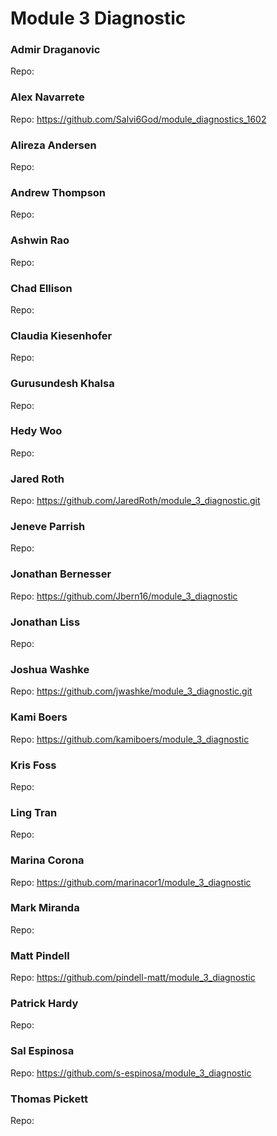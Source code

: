 # Module 3 Diagnostic

### Admir Draganovic
  Repo: 

### Alex Navarrete
  Repo: https://github.com/Salvi6God/module_diagnostics_1602

### Alireza Andersen
  Repo: 

### Andrew Thompson
  Repo: 

### Ashwin Rao
  Repo: 

### Chad Ellison
  Repo: 

### Claudia Kiesenhofer
  Repo: 

### Gurusundesh Khalsa
  Repo: 

### Hedy Woo
  Repo: 

### Jared Roth
  Repo: https://github.com/JaredRoth/module_3_diagnostic.git

### Jeneve Parrish
  Repo: 

### Jonathan Bernesser
  Repo: https://github.com/Jbern16/module_3_diagnostic

### Jonathan Liss
  Repo: 

### Joshua Washke
  Repo: https://github.com/jwashke/module_3_diagnostic.git

### Kami Boers
  Repo: https://github.com/kamiboers/module_3_diagnostic

### Kris Foss
  Repo: 

### Ling Tran
  Repo: 

### Marina Corona
  Repo: https://github.com/marinacor1/module_3_diagnostic

### Mark Miranda
  Repo: 

### Matt Pindell
  Repo: https://github.com/pindell-matt/module_3_diagnostic

### Patrick Hardy
  Repo: 

### Sal Espinosa
  Repo: https://github.com/s-espinosa/module_3_diagnostic

### Thomas Pickett
  Repo: 


